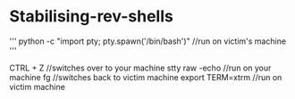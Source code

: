 # Stabilising-rev-shells

'''
python -c "import pty; pty.spawn('/bin/bash')"      //run on victim's machine
'''


CTRL + Z                                            //switches over to your machine
stty raw -echo                                      //run on your machine
fg                                                  //switches back to victim machine
export TERM=xtrm                                    //run on victim machine
